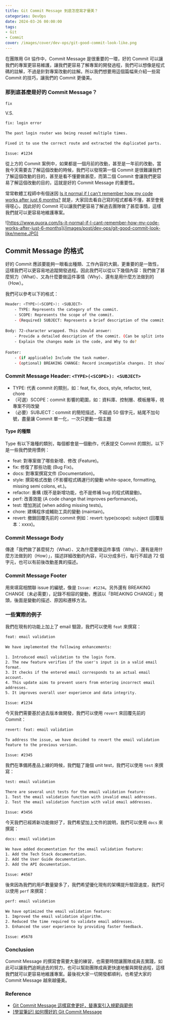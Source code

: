 ```yaml
---
title: Git Commit Message 到底怎麼寫才優美？
categories: DevOps
date: 2024-03-26 00:00:00
tags: 
- Git
- Commit
cover: /images/cover/dev-ops/git-good-commit-look-like.png
---
```



在團隊用 Git 協作中，Commit Message 是很重要的一環，好的 Commit 可以讓我們的專案更容易維護，讓我們更容易了解專案的開發過程，我們可以想像是程式碼的註解，不過是針對專案改動的註解。所以我們想要用這個篇幅來介紹一些寫 Commit 的技巧，讓我們的 Commit 更優美。


### 那到底甚麼是好的 Commit Message？

```
fix
``` 

V.S. 

```
fix: login error 

The past login router was being reused multiple times.

Fixed it to use the correct route and extracted the duplicated parts.

Issue: #1234
```

從上方的 Commit 案例中，如果都是一個月前的改動，甚至是一年前的改動，當我今天需要去了解這個改動的時候，我們可以發現第一個 Commit 是很難讓我們了解這個改動的目的，甚至是看不懂要做甚麼，而第二個 Commit 會讓我們更容易了解這個改動的目的，這就是好的 Commit Message 的重要性。

常常軟體工程師中有個迷因 [Is it normal if I can't remember how my code works after just 6 months?](https://www.quora.com/Is-it-normal-if-I-cant-remember-how-my-code-works-after-just-6-months) 就是，大家回去看自己寫的程式都看不懂，甚至會覺得噁心，因此好的 Commit 可以讓我們更容易了解過去團隊做了甚麼事情，這樣我們就可以更容易地維護專案。

![https://www.quora.com/Is-it-normal-if-I-cant-remember-how-my-code-works-after-just-6-months](/images/post/dev-ops/git-good-commit-look-like/meme.JPG)

## Commit Message 的格式

好的 Commit 應該要能夠一眼看出種類、工作內容的大鋼，更重要的是一致性，這樣我們可以更容易地追蹤開發過程。因此我們可以從以下幾個內容：我們做了甚麼努力（What）、又為什麼要做這件事情（Why）、還有是用什麼方法做到的（How）。

我們可以參考以下的格式：

```bash
Header: <TYPE>(<SCOPE>): <SUBJECT>
    - TYPE: Represents the category of the commit.
    - SCOPE: Represents the scope of the commit.
    - (Required) SUBJECT: Represents a brief description of the commit, (limited to 50 characters and should not end with a period)

Body: 72-character wrapped. This should answer:
    - Provide a detailed description of the commit. (Can be split into multiple lines, with each line limited to 72 characters.)
    - Explain the changes made in the code, and Why to do?

Footer:
    - (if applicable) Include the task number.
    - (optional) BREAKING CHANGE: Record incompatible changes. It should start with "BREAKING CHANGE:" followed by a description of the change, the reason for the change, and migration instructions.
```

### Commit Message Header: `<TYPE>(<SCOPE>): <SUBJECT>`
- TYPE: 代表 commit 的類別，如：feat, fix, docs, style, refactor, test, chore
- （可選）SCOPE：commit 影響的範圍，如：資料庫、控制層、模板層等，視專案不同改變
- （必要）SUBJECT：commit 的簡短描述，不超過 50 個字元，結尾不加句號，盡量讓 Commit 單一化，一次只更動一個主題

#### Type 的種類

Type 有以下幾種的類別，每個都會是一個動作，代表提交 Commit 的類別，以下是一些我們使用慣例：

- feat: 對專案做了哪些新增、修改 (Feature)。
- fix: 修復了那些功能 (Bug Fix)。
- docs: 對專案撰寫文件 (Documentation)。
- style: 撰寫格式改動 (不影響程式碼運行的變動 white-space, formatting, missing semi colons, et.)。
- refactor: 重構 (既不是新增功能，也不是修補 bug 的程式碼變動)。
- perf: 改善效能 (A code change that improves performance)。
- test: 增加測試 (when adding missing tests)。
- chore: 建構程序或輔助工具的變動 (maintain)。
- revert: 撤銷回覆先前的 commit 例如：revert: type(scope): subject (回覆版本：xxxx)。

### Commit Message Body

傳達「我們做了甚麼努力（What）、又為什麼要做這件事情（Why）、還有是用什麼方法做到的（How）」，描述詳細改動的內容，可以分成多行，每行不超過 72 個字元，也可以有前後改動差異的描述。

### Commit Message Footer

用來填寫相關聯 issue 的編號，像是 `Issue: #1234`。另外還有 BREAKING CHANGE（未必需要），記錄不相容的變動，應該以「BREAKING CHANGE:」開頭，後面是變動的描述、原因和遷移方法。

### 一些實際的例子

我們在現有的功能上加上了 email 驗證，我們可以使用 `feat` 來撰寫：

```
feat: email validation

We have implemented the following enhancements:

1. Introduced email validation to the login form.
2. The new feature verifies if the user's input is in a valid email format.
3. It checks if the entered email corresponds to an actual email account.
4. This update aims to prevent users from entering incorrect email addresses.
5. It improves overall user experience and data integrity.

Issue: #1234
```

今天我們需要基於過去版本做開發，我們可以使用 `revert` 來回覆先前的 Commit：
```
revert: feat: email validation

To address the issue, we have decided to revert the email validation feature to the previous version.

Issue: #2345
```

我們在準備將產品上線的時候，我們駔了幾個 unit test，我們可以使用 `test` 來撰寫：
```
test: email validation

There are several unit tests for the email validation feature:
1. Test the email validation function with invalid email addresses.
2. Test the email validation function with valid email addresses.

Issue: #3456
```

今天我們已經將新功能做好了，我們希望加上文件的說明，我們可以使用 `docs` 來撰寫：
```
docs: email validation

We have added documentation for the email validation feature:
1. Add the Tech Stack documentation.
2. Add the User Guide documentation.
3. Add the API documentation.

Issue: #4567
```

後來因為我們的用戶數量變多了，我們希望優化現有的架構提升驗證速度，我們可以使用 `perf` 來撰寫：
```
perf: email validation

We have optimized the email validation feature:
1. Improved the email validation algorithm.
2. Reduced the time required to validate email addresses.
3. Enhanced the user experience by providing faster feedback.

Issue: #5678
```


### Conclusion

Commit Message 的撰寫會需要大量的練習，也需要時間讓團隊成員去實踐，如此可以讓我們追朔過去的努力，也可以幫助團隊成員更快速地餐與開發過程，這樣我們就可以更容易地維護專案。最後祝大家一切開發都順利，也希望大家的 Commit Message 越來越優美。


### Reference
- [Git Commit Message 這樣寫會更好，替專案引入規範與範例](https://wadehuanglearning.blogspot.com/2019/05/commit-commit-commit-why-what-commit.html)
- [[學習筆記] 如何撰好的 Git Commit Message](https://heidiliu2020.github.io/git-commit-message/)